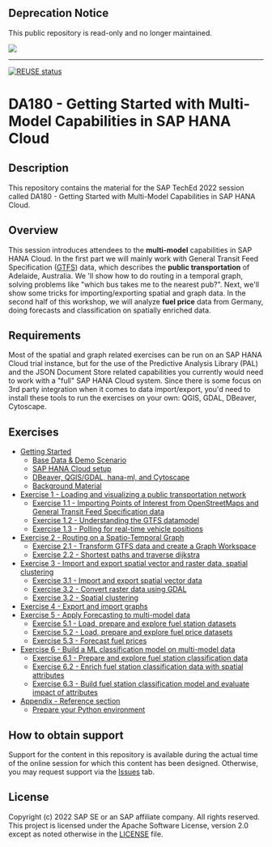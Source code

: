 ## Deprecation Notice

This public repository is read-only and no longer maintained.

![](https://img.shields.io/badge/STATUS-NOT%20CURRENTLY%20MAINTAINED-red.svg?longCache=true&style=flat)

---
[![REUSE status](https://api.reuse.software/badge/github.com/SAP-samples/teched2022-DA180)](https://api.reuse.software/info/github.com/SAP-samples/teched2022-DA180)

# DA180 - Getting Started with Multi-Model Capabilities in SAP HANA Cloud

## Description

This repository contains the material for the SAP TechEd 2022 session called DA180 - Getting Started with Multi-Model Capabilities in SAP HANA Cloud.  

## Overview

This session introduces attendees to the **multi-model** capabilities in SAP HANA Cloud. In the first part we will mainly work with General Transit Feed Specification ([GTFS](https://gtfs.org/)) data, which describes the **public transportation** of Adelaide, Australia. We 'll show how to do routing in a temporal graph, solving problems like "which bus takes me to the nearest pub?". Next, we'll show some tricks for importing/exporting spatial and graph data. In the second half of this workshop, we will analyze **fuel price** data from Germany, doing forecasts and classification on spatially enriched data.</br>

## Requirements

Most of the spatial and graph related exercises can be run on an SAP HANA Cloud trial instance, but for the use of the Predictive Analysis Library (PAL) and the JSON Document Store related capabilities you currently would need to work with a "full" SAP HANA Cloud system. Since there is some focus on 3rd party integration when it comes to data import/export, you'd need to install these tools to run the exercises on your own: QGIS, GDAL, DBeaver, Cytoscape.

## Exercises

- [Getting Started](exercises/ex0/)
    - [Base Data & Demo Scenario](exercises/ex0/README.md#subex1)
    - [SAP HANA Cloud setup](exercises/ex0/README.md#subex2)
    - [DBeaver, QGIS/GDAL, hana-ml, and Cytoscape](exercises/ex0/README.md#subex3)
    - [Background Material](exercises/ex0/README.md#subex4)
- [Exercise 1 - Loading and visualizing a public transportation network](exercises/ex1/)
    - [Exercise 1.1 - Importing Points of Interest from OpenStreetMaps and General Transit Feed Specification data](exercises/ex1/README.md#subex1)
    - [Exercise 1.2 - Understanding the GTFS datamodel](exercises/ex1/README.md#subex2)
    - [Exercise 1.3 - Polling for real-time vehicle positions](exercises/ex1/README.md#subex3)
- [Exercise 2 - Routing on a Spatio-Temporal Graph](exercises/ex2/)
    - [Exercise 2.1 - Transform GTFS data and create a Graph Workspace](exercises/ex2/README.md#subex1)
    - [Exercise 2.2 - Shortest paths and traverse dijkstra](exercises/ex2/README.md#subex2)
- [Exercise 3 - Import and export spatial vector and raster data, spatial clustering](exercises/ex3/)
    - [Exercise 3.1 - Import and export spatial vector data](exercises/ex3/README.md#subex1)
    - [Exercise 3.2 - Convert raster data using GDAL](exercises/ex3/README.md#subex2)
    - [Exercise 3.2 - Spatial clustering](exercises/ex3/README.md#subex3)
- [Exercise 4 - Export and import graphs](exercises/ex4/)
- [Exercise 5 - Apply Forecasting to multi-model data](exercises/ex5/)
    - [Exercise 5.1 - Load, prepare and explore fuel station datasets](exercises/ex5/README.md#subex1)
    - [Exercise 5.2 - Load, prepare and explore fuel price datasets](/exercises/ex5/README.md#subex2)
    - [Exercise 5.3 - Forecast fuel prices](/exercises/ex5/README.md#subex3)
- [Exercise 6 - Build a ML classification model on multi-model data](exercises/ex6/)
    - [Exercise 6.1 - Prepare and explore fuel station classification data](exercises/ex6/README.md#subex1)
    - [Exercise 6.2 - Enrich fuel station classification data with spatial attributes](exercises/ex6/README.md#subex2)
    - [Exercise 6.3 - Build fuel station classification model and evaluate impact of attributes](exercises/ex6/README.md#subex3)
- [Appendix - Reference section](exercises/ex9_appendix/)
    - [Prepare your Python environment](exercises/ex9_appendix/README.md#appA-sub1)


## How to obtain support

Support for the content in this repository is available during the actual time of the online session for which this content has been designed. Otherwise, you may request support via the [Issues](../../issues) tab.

## License
Copyright (c) 2022 SAP SE or an SAP affiliate company. All rights reserved. This project is licensed under the Apache Software License, version 2.0 except as noted otherwise in the [LICENSE](LICENSES/Apache-2.0.txt) file.
